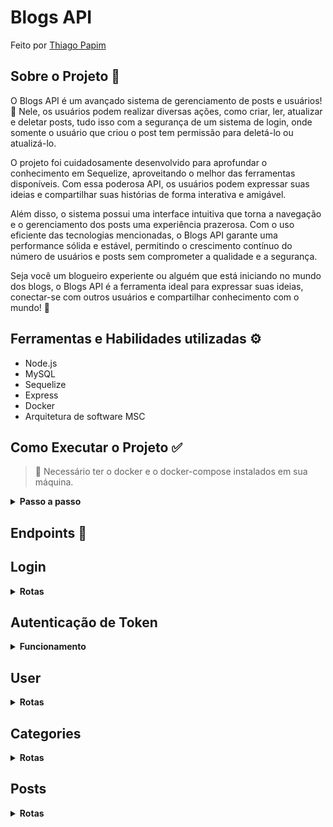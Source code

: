 # Blogs API

Feito por [Thiago Papim](https://www.linkedin.com/in/thiago-papim/)


## Sobre o Projeto 📝
 
O Blogs API é um avançado sistema de gerenciamento de posts e usuários! 📖 Nele, os usuários podem realizar diversas ações, como criar, ler, atualizar e deletar posts, tudo isso com a segurança de um sistema de login, onde somente o usuário que criou o post tem permissão para deletá-lo ou atualizá-lo.<br>

O projeto foi cuidadosamente desenvolvido para aprofundar o conhecimento em Sequelize, aproveitando o melhor das ferramentas disponíveis. Com essa poderosa API, os usuários podem expressar suas ideias e compartilhar suas histórias de forma interativa e amigável.<br>

Além disso, o sistema possui uma interface intuitiva que torna a navegação e o gerenciamento dos posts uma experiência prazerosa. Com o uso eficiente das tecnologias mencionadas, o Blogs API garante uma performance sólida e estável, permitindo o crescimento contínuo do número de usuários e posts sem comprometer a qualidade e a segurança.<br>

Seja você um blogueiro experiente ou alguém que está iniciando no mundo dos blogs, o Blogs API é a ferramenta ideal para expressar suas ideias, conectar-se com outros usuários e compartilhar conhecimento com o mundo! 🚀

## Ferramentas e Habilidades utilizadas ⚙️
- Node.js
- MySQL
- Sequelize
- Express
- Docker
- Arquitetura de software MSC

 ## Como Executar o Projeto ✅
> 👀 Necessário ter o docker e o docker-compose instalados em sua máquina.
<details><summary><strong>Passo a passo</strong></summary><br/>


1. Clone o repositório
```
git clone git@github.com:thiago-papim/project-trybe-futebol-clube.git
```
2. Subir os containers<br>
Iremos subir 2 containers no total, sendo eles backend e database
```
docker-compose up -d --build 
```
3. Acessar o container do backend
```
docker exec -it blogs_api bash
```
4. Criar e popular o banco de dados<br>
```
npm run predev
```
5. Criar e popular o banco de dados<br>
```
npm run seed
```
6. Criar e popular o banco de dados<br>
```
npm run dev
```

Com isso estará funcionando.

</details>

 ## Endpoints 🔽
<h2>Login</h2>
<details><summary><strong>Rotas</strong></summary><br/>

| Endpoint | Método | Funcionalidade |
|---|---|---|
| `/login` | `POST` | Realizar login de um usuário já cadastrado |

O corpo da requisição tem que ter a seguinte estrutura:

```
{
  "email": "teste@gmail.com",
  "password": "123456"
}
```

<details><summary><strong>Em caso de sucesso</strong></summary><br/>
O resposta da requisição tem que ser um token com status 200:<br>
Exemplo de retorno:

```
{
  "token": "eyJhbGciOiJIUzI1NiIsInR5cCI6IkpXVCJ9.eyJpZCI6MSwiZW1haWxzIjoiYWRtaW5AYWRtaW4uY29tIiwicm9sZSI6ImFkbWluIiwiaWF0IjoxNjkwMzg1MzAzfQ.iVsAT1dlUMQsexBEi-t8qPqAzD0wi-tME0nVWR80BS0"
}
```
</details>

<details><summary><strong>Em caso de falha</strong></summary><br/>
Caso nenhum dos campos email ou password sejam preenchidos:

```
{
	"message": "Some required fields are missing"
}
```

Caso tenha email ou senha inválidos:

```
{
	"message": "Invalid fields"
}
```
</details>

</details>

<!-- TOKEN -->

<h2>Autenticação de Token</h2>
<details><summary><strong>Funcionamento</strong></summary><br/>

`Realizando um login com sucesso, será gerado um token. Esse token será a autenticação em algumas rotas que estarão marcadas.`

Basta na requisição colocar na chave Authorization o Bearer juntamente ao token: 

Exemplo com chave fictícia:

```
eyJhbGciOiJIUzI1NiIsInR5cCI6IkpXVCJ9.eyJpZCI6MSwiZW1haWxzIjoiYWRtaW5AYWRtaW4uY29tIiwicm9sZSI6ImFkbWluIiwiaWF0IjoxNjkwMzg1MzAzfQ.iVsAT1dlUMQsexBEi-t8qPqAzD0wi-tME0nVWR80BS0
```
<details><summary><strong>Caso não tenha a chave Authorization ou não tenha um token declarado</strong></summary><br/>
Tem status o 401 e a resposta da requisição:

```
{
	"message": "Token not found"
}
```
</details>

<details><summary><strong>Caso o token seja inválido</strong></summary><br/>
Tem status o 401 e a resposta da requisição:

```
{
	"message": "Token must be a valid token"
}
```

</details>

</details>

<!-- USERS -->

<h2>User</h2>
<details><summary><strong>Rotas</strong></summary><br/>

| Endpoint | Método | Funcionalidade |
|---|---|---|
| `/user` | `POST` | Cadastrar novo usuário |

O corpo da requisição tem que ter a seguinte estrutura:

```
{
  "displayName": "Thiago Papim",
  "email": "teste@gmail.com"
  "password": "123456",
  "image": "https://avatars.githubusercontent.com/t/6799558?s=16&v=4.png"
}
```
  `A IMAGEM NÃO É OBRIGATÓRIA`

<details><summary><strong>Em caso de sucesso</strong></summary><br/>

O resposta da requisição tem que ser um token com status 201.<br>
Exemplo de retorno:

```
{
  "token": "eyJhbGciOiJIUzI1NiIsInR5cCI6IkpXVCJ9.eyJpZCI6MSwiZW1haWxzIjoiYWRtaW5AYWRtaW4uY29tIiwicm9sZSI6ImFkbWluIiwiaWF0IjoxNjkwMzg1MzAzfQ.iVsAT1dlUMQsexBEi-t8qPqAzD0wi-tME0nVWR80BS0"
}
```

</details>
<details><summary><strong>Em caso de falha</strong></summary><br/>
Caso displayName seja menor que 8 caracteres:

```
{
	"message": "\"displayName\" length must be at least 8 characters long"
}
```

Caso tenha email esteja em formato inválido:

```
{
	"message": "\"email\" must be a valid email"
}
```
Caso password seja menor que 6 caracteres:

```
{
	"message": "\"password\" length must be at least 6 characters long"
}
```

Caso email já tenha sido cadastrado:

```
{
	"message": "User already registered"
}
```
</details>

##

| Endpoint | Método | Funcionalidade |
|---|---|---|
| `/user` | `GET` | Gerar lista de usuários |

`IMPORTANTE: NECESSÁRIO USO DO TOKEN DE AUTENTICAÇÃO`

<details><summary><strong>Em caso de sucesso</strong></summary><br/>

O resposta da requisição tem status 200.<br>
Exemplo de retorno:

```
[
	{
		"id": 1,
		"displayName": "Lewis Hamilton",
		"email": "lewishamilton@gmail.com",
		"image": "https://upload.wikimedia.org/wikipedia/commons/1/18/Lewis_Hamilton_2016_Malaysia_2.jpg"
	},
	{
		"id": 2,
		"displayName": "Michael Schumacher",
		"email": "MichaelSchumacher@gmail.com",
		"image": "https://sportbuzz.uol.com.br/media/_versions/gettyimages-52491565_widelg.jpg"
	},
    ...
]
```

</details>

##

| Endpoint | Método | Funcionalidade |
|---|---|---|
| `/user/:id` | `GET` | Listar usuário pelo id |

`IMPORTANTE: NECESSÁRIO USO DO TOKEN DE AUTENTICAÇÃO`

<details><summary><strong>Em caso de sucesso</strong></summary><br/>

O resposta da requisição tem status 200.<br>
Exemplo de retorno:

```
[
	{
		"id": 1,
		"displayName": "Lewis Hamilton",
		"email": "lewishamilton@gmail.com",
		"image": "https://upload.wikimedia.org/wikipedia/commons/1/18/Lewis_Hamilton_2016_Malaysia_2.jpg"
	},
	{
		"id": 2,
		"displayName": "Michael Schumacher",
		"email": "MichaelSchumacher@gmail.com",
		"image": "https://sportbuzz.uol.com.br/media/_versions/gettyimages-52491565_widelg.jpg"
	},
    ...
]
```

</details>

##

| Endpoint | Método | Funcionalidade |
|---|---|---|
| `/user/me` | `DELETE` | Deletar usuário logado |

`IMPORTANTE: NECESSÁRIO USO DO TOKEN DE AUTENTICAÇÃO`

<details><summary><strong>Em caso de sucesso</strong></summary><br/>

O resposta da requisição tem status 204.<br>
Não tem retorno

</details>


</details>

<!-- CATEGORIES -->

<h2>Categories</h2>
<details><summary><strong>Rotas</strong></summary><br/>

| Endpoint | Método | Funcionalidade |
|---|---|---|
| `/categories` | `POST` | Cadastrar nova categoria |

`IMPORTANTE: NECESSÁRIO USO DO TOKEN DE AUTENTICAÇÃO`

O corpo da requisição tem que ter a seguinte estrutura:

```
{
  "name": "typeScript"
}
```

<details><summary><strong>Em caso de sucesso</strong></summary><br/>

O resposta da requisição tem status 201.
<br>
Exemplo de retorno:

```
{
	"id": 3,
	"name": "typeScript"
}
```

</details>
<details><summary><strong>Em caso de falha</strong></summary><br/>
Caso nao tenha a chave name:

```
{
	"message": "\"name\" is required"
}
```

</details>

##


| Endpoint | Método | Funcionalidade |
|---|---|---|
| `/categories` | `GET` | Gerar lista das categorias |

`IMPORTANTE: NECESSÁRIO USO DO TOKEN DE AUTENTICAÇÃO`

<details><summary><strong>Em caso de sucesso</strong></summary><br/>

O resposta da requisição status 200.
<br>
Exemplo de retorno:

```
[
	{
		"id": 1,
		"name": "Inovação"
	},
	{
		"id": 2,
		"name": "Escola"
	},
	{
		"id": 3,
		"name": "typeScript"
	}
]
```

</details>

</details>

<!-- POST -->

<h2>Posts</h2>
<details><summary><strong>Rotas</strong></summary><br/>

| Endpoint | Método | Funcionalidade |
|---|---|---|
| `/post` | `POST` | Cadastrar novo post |

`IMPORTANTE: NECESSÁRIO USO DO TOKEN DE AUTENTICAÇÃO`

O corpo da requisição tem que ter a seguinte estrutura:

```
{
  "title": "Latest updates, August 1st",
  "content": "The whole text for the blog post goes here in this key",
  "categoryIds": [1, 2]
}
```

<details><summary><strong>Em caso de sucesso</strong></summary><br/>

O resposta da requisição tem status 201.
<br>
Exemplo de retorno:

```
{
	"id": 3,
	"title": "Latest updates, August 1st",
	"content": "The whole text for the blog post goes here in this key",
	"userId": 6,
	"published": "2023-07-28T16:00:26.000Z",
	"updated": "2023-07-28T16:00:26.000Z"
}
```

</details>
<details><summary><strong>Em caso de falha</strong></summary><br/>
Caso nao tenha as chaves necessárias no corpo da requisição:

```
{
	"message": "Some required fields are missing"
}
```

</details>

##


| Endpoint | Método | Funcionalidade |
|---|---|---|
| `/post` | `GET` | Gerar lista dos posts |

`IMPORTANTE: NECESSÁRIO USO DO TOKEN DE AUTENTICAÇÃO`

<details><summary><strong>Em caso de sucesso</strong></summary><br/>

O resposta da requisição tem status 200.
<br>
Exemplo de retorno:

```
[
	{
		"id": 1,
		"title": "Post do Ano",
		"content": "Melhor post do ano",
		"userId": 1,
		"published": "2011-08-01T19:58:00.000Z",
		"updated": "2011-08-01T19:58:51.000Z",
		"user": {
			"id": 1,
			"displayName": "Lewis Hamilton",
			"email": "lewishamilton@gmail.com",
			"image": "https://upload.wikimedia.org/wikipedia/commons/1/18/Lewis_Hamilton_2016_Malaysia_2.jpg"
		},
		"categories": [
			{
				"id": 1,
				"name": "Inovação"
			}
		]
	},
      ...
]
```
</details>

##

| Endpoint | Método | Funcionalidade |
|---|---|---|
| `/post/:id` | `GET` | Listar post pelo id |

`IMPORTANTE: NECESSÁRIO USO DO TOKEN DE AUTENTICAÇÃO`

<details><summary><strong>Em caso de sucesso</strong></summary><br/>

O resposta da requisição tem um status 200.<br>
Exemplo de retorno:

```
{
	"id": 1,
	"title": "Post do Ano",
	"content": "Melhor post do ano",
	"userId": 1,
	"published": "2011-08-01T19:58:00.000Z",
	"updated": "2011-08-01T19:58:51.000Z",
	"user": {
		"id": 1,
		"displayName": "Lewis Hamilton",
		"email": "lewishamilton@gmail.com",
		"image": "https://upload.wikimedia.org/wikipedia/commons/1/18/Lewis_Hamilton_2016_Malaysia_2.jpg"
	},
	"categories": [
		{
			"id": 1,
			"name": "Inovação"
		}
	]
}
```

</details>

##

| Endpoint | Método | Funcionalidade |
|---|---|---|
| `/post/:id` | `PUT` | Alterar post pelo id |

`IMPORTANTE: NECESSÁRIO USO DO TOKEN DE AUTENTICAÇÃO`

O corpo da requisição tem que ter a seguinte estrutura:

```
{
  "title": "Latest updates, August 1st",
  "content": "The whole text for the blog post goes here in this key"
}
```

<details><summary><strong>Em caso de sucesso</strong></summary><br/>

O resposta da requisição status 200.<br>
Exemplo de retorno:

```
{
  "id": 3,
  "title": "Latest updates, August 1st",
  "content": "The whole text for the blog post goes here in this key",
  "userId": 1,
  "published": "2022-05-18T18:00:01.000Z",
  "updated": "2022-05-18T18:07:32.000Z",
  "user": {
    "id": 1,
    "displayName": "Lewis Hamilton",
    "email": "lewishamilton@gmail.com",
    "image": "https://upload.wikimedia.org/wikipedia/commons/1/18/Lewis_Hamilton_2016_Malaysia_2.jpg"
  },
  "categories": [
    {
      "id": 1,
      "name": "Inovação"
    },
    {
      "id": 2,
      "name": "Escola"
    }
  ]
}
```

</details>
<details><summary><strong>Em caso de falha</strong></summary><br/>
Somente o user que criou o post pode editá-lo, caso contrário retorna:

```
{
	"message": "Unauthorized user"
}
```

Caso nao tenha as chaves necessárias no corpo da requisição:

```
{
	"message": "Some required fields are missing"
}
```

</details>

##

| Endpoint | Método | Funcionalidade |
|---|---|---|
| `/post/:id` | `DELETE` | Alterar post pelo id |

`IMPORTANTE: NECESSÁRIO USO DO TOKEN DE AUTENTICAÇÃO`

<details><summary><strong>Em caso de sucesso</strong></summary><br/>

O resposta da requisição tem status 204 e sem retorno.

</details>
<details><summary><strong>Em caso de falha</strong></summary><br/>
Somente o user que criou o post pode deletá-lo, caso contrário retorna:

```
{
	"message": "Unauthorized user"
}
```

Caso nao tenha as chaves necessárias no corpo da requisição:

```
{
	"message": "Some required fields are missing"
}
```

</details>

##

| Endpoint | Método | Funcionalidade |
|---|---|---|
| `/post/search?1=valorBuscado` | `GET` | Buscar post através de query |

A query de busca é referente ao title ou content do post.

`IMPORTANTE: NECESSÁRIO USO DO TOKEN DE AUTENTICAÇÃO`

<details><summary><strong>Em caso de sucesso</strong></summary><br/>

O resposta da requisição tem status 200 e com a lista de posts filtrados.

</details>

</details>


